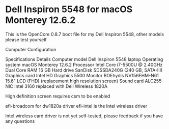 # Dell Inspiron 5548 for macOS Monterey 12.6.2

This is the OpenCore 0.8.7 boot file for my Dell Inspiron 5548, other models please test yourself

Computer Configuration

Specifications Details
Computer model Dell Inspiron 5548 laptop
Operating system macOS Monterey 12.6.2
Processor Intel Core i7-5500U @ 2.40GHz Dual Core
RAM 16 GB
Hard drive SanDisk SDSSDA240G (240 GB, SATA-III)
Graphics card Intel HD Graphics 5500
Monitor BOEhydis NV156FHM-N61 15.6" LCD (FHD) (replacement high resolution screen)
Sound card ALC255
NIC Intel 3160 replaced with Dell Wireless 1820A

High definition screen requires csm to be enabled

efi-broadcom for dw1820a driver
efi-intel is the Intel wireless driver

Intel wireless card driver is not yet self-tested, please feedback if you have any questions

